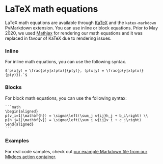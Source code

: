 # LaTeX math equations

LaTeX math equations are available through [KaTeX](https://katex.org/) and the `katex-markdown` PyMarkdown extension. You can use inline or block equations. Prior to May 2020, we used [Mathjax](https://mathjax.org) for rendering our math equations and it was replaced in favour of KaTeX due to rendering issues.

### Inline

For inline math equations, you can use the following syntax.

```raw
$`p(x|y) = \frac{p(y|x)p(x)}{p(y)}, (p(x|y) = \frac{p(y|x)p(x)}{p(y)}).`$
```

### Blocks

For block math equations, you can use the following syntax:

````raw
```math
\begin{aligned}
p(v_i=1|\mathbf{h}) = \sigma\left(\sum_j w{ij}h_j + b_i\right) \\
p(h_j=1|\mathbf{v}) = \sigma\left(\sum_i w{ij}v_i + c_j\right)
\end{aligned}
```
````

### Examples

For real code samples, check out [our example Markdown file from our Mkdocs action container](https://ghe.spotify.net/pulp-fiction/mkdocs-action-container/blob/master/example-site/docs/index.md).
